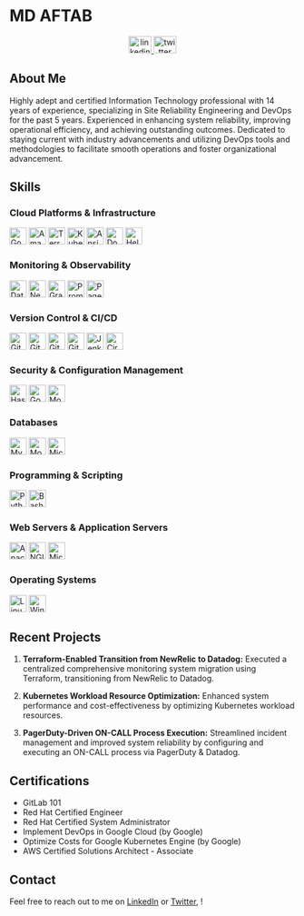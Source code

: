 # MD AFTAB

<div align="center">
  <a href="https://www.linkedin.com/in/aftabmd">
    <img src="https://raw.githubusercontent.com/maurodesouza/profile-readme-generator/master/src/assets/icons/social/linkedin/default.svg" width="40" height="30" alt="linkedin logo" />
  </a>
  <a href="https://x.com/saifi_aftab">
    <img src="https://raw.githubusercontent.com/maurodesouza/profile-readme-generator/master/src/assets/icons/social/twitter/default.svg" width="40" height="30" alt="twitter logo" />
  </a>
</div>

## About Me

Highly adept and certified Information Technology professional with 14 years of experience, specializing in Site Reliability Engineering and DevOps for the past 5 years. Experienced in enhancing system reliability, improving operational efficiency, and achieving outstanding outcomes. Dedicated to staying current with industry advancements and utilizing DevOps tools and methodologies to facilitate smooth operations and foster organizational advancement.

## Skills

### Cloud Platforms & Infrastructure
<img src="https://skillicons.dev/icons?i=gcp" height="30" alt="Google Cloud Platform logo" /> <img src="https://skillicons.dev/icons?i=aws" height="30" alt="Amazon Web Services logo" /> <img src="https://cdn.jsdelivr.net/gh/devicons/devicon/icons/terraform/terraform-original.svg" height="30" alt="Terraform logo" /> <img src="https://cdn.jsdelivr.net/gh/devicons/devicon/icons/kubernetes/kubernetes-plain.svg" height="30" alt="Kubernetes logo" /> <img src="https://cdn.jsdelivr.net/gh/devicons/devicon/icons/ansible/ansible-original.svg" height="30" alt="Ansible logo" /> <img src="https://cdn.jsdelivr.net/gh/devicons/devicon/icons/docker/docker-original.svg" height="30" alt="Docker logo" /> <img src="https://cdn.jsdelivr.net/gh/devicons/devicon/icons/helm/helm-original.svg" height="30" alt="Helm logo" />

### Monitoring & Observability
<img src="https://cdn.jsdelivr.net/gh/devicons/devicon/icons/datadog/datadog-original.svg" height="30" alt="Datadog logo" /> <img src="https://cdn.jsdelivr.net/gh/devicons/devicon/icons/newrelic/newrelic-original.svg" height="30" alt="New Relic logo" /> <img src="https://cdn.jsdelivr.net/gh/devicons/devicon/icons/grafana/grafana-original.svg" height="30" alt="Grafana logo" /> <img src="https://cdn.jsdelivr.net/gh/devicons/devicon/icons/prometheus/prometheus-original.svg" height="30" alt="Prometheus logo" /> <img src="https://cdn.simpleicons.org/pagerduty/06AC38" height="30" alt="PagerDuty logo" />

### Version Control & CI/CD
<img src="https://skillicons.dev/icons?i=git" height="30" alt="Git logo" /> <img src="https://skillicons.dev/icons?i=github" height="30" alt="GitHub logo" /> <img src="https://skillicons.dev/icons?i=gitlab" height="30" alt="GitLab logo" /> <img src="https://cdn.jsdelivr.net/gh/devicons/devicon/icons/githubactions/githubactions-original.svg" height="30" alt="GitHub Actions logo" /> <img src="https://cdn.jsdelivr.net/gh/devicons/devicon/icons/jenkins/jenkins-original.svg" height="30" alt="Jenkins logo" /> <img src="https://cdn.jsdelivr.net/gh/devicons/devicon/icons/circleci/circleci-plain.svg" height="30" alt="CircleCI logo" />

### Security & Configuration Management
<img src="https://cdn.jsdelivr.net/gh/devicons/devicon/icons/vault/vault-original.svg" height="30" alt="HashiCorp Vault logo" /> <img src="https://cdn.simpleicons.org/googlecloud/4285F4" height="30" alt="Google KMS logo" /> <img src="https://cdn.simpleicons.org/mozilla/000000" height="30" alt="Mozilla SOPS logo" />

### Databases
<img src="https://skillicons.dev/icons?i=mysql" height="30" alt="MySQL logo" /> <img src="https://cdn.jsdelivr.net/gh/devicons/devicon/icons/mongodb/mongodb-original.svg" height="30" alt="MongoDB logo" /> <img src="https://cdn.jsdelivr.net/gh/devicons/devicon/icons/microsoftsqlserver/microsoftsqlserver-plain.svg" height="30" alt="Microsoft SQL Server logo" />

### Programming & Scripting
<img src="https://cdn.jsdelivr.net/gh/devicons/devicon/icons/python/python-original.svg" height="30" alt="Python logo" /> <img src="https://cdn.jsdelivr.net/gh/devicons/devicon/icons/bash/bash-original.svg" height="30" alt="Bash logo" />

### Web Servers & Application Servers
<img src="https://cdn.jsdelivr.net/gh/devicons/devicon/icons/apache/apache-original.svg" height="30" alt="Apache Tomcat logo" /> <img src="https://cdn.jsdelivr.net/gh/devicons/devicon/icons/nginx/nginx-original.svg" height="30" alt="NGINX logo" /> <img src="https://cdn.simpleicons.org/microsoftiis/5E5E5E" height="30" alt="Microsoft IIS logo" />

### Operating Systems
<img src="https://cdn.jsdelivr.net/gh/devicons/devicon/icons/linux/linux-original.svg" height="30" alt="Linux logo" /> <img src="https://cdn.jsdelivr.net/gh/devicons/devicon/icons/windows8/windows8-original.svg" height="30" alt="Windows logo" />

## Recent Projects

1. **Terraform-Enabled Transition from NewRelic to Datadog:** Executed a centralized comprehensive monitoring system migration using Terraform, transitioning from NewRelic to Datadog.

2. **Kubernetes Workload Resource Optimization:** Enhanced system performance and cost-effectiveness by optimizing Kubernetes workload resources.

3. **PagerDuty-Driven ON-CALL Process Execution:** Streamlined incident management and improved system reliability by configuring and executing an ON-CALL process via PagerDuty & Datadog.

## Certifications

- GitLab 101
- Red Hat Certified Engineer
- Red Hat Certified System Administrator
- Implement DevOps in Google Cloud (by Google)
- Optimize Costs for Google Kubernetes Engine (by Google)
- AWS Certified Solutions Architect - Associate

## Contact

Feel free to reach out to me on [LinkedIn](https://www.linkedin.com/in/aftabmd) or [Twitter](https://x.com/saifi_aftab), !
